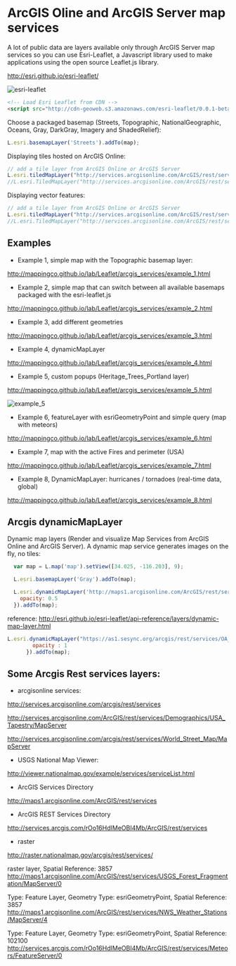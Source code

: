 ArcGIS Oline and ArcGIS Server map services
===========================================
 
A lot of public data are layers available only through ArcGIS Server map services so you can use Esri-Leaflet, a Javascript library used to make applications using the open source Leaflet.js library.

http://esri.github.io/esri-leaflet/

![esri-leaflet](http://mappingco.github.io/lab/Leaflet/arcgis_services/img/esri-leaflet.png)

```html
<!-- Load Esri Leaflet from CDN -->
<script src="http://cdn-geoweb.s3.amazonaws.com/esri-leaflet/0.0.1-beta.5/esri-leaflet.js"></script>
```

Choose a packaged basemap (Streets, Topographic, NationalGeographic, Oceans, Gray, DarkGray, Imagery and ShadedRelief):

```javascript
L.esri.basemapLayer('Streets').addTo(map);
```

Displaying tiles hosted on ArcGIS Online:

```javascript
// add a tile layer from ArcGIS Online or ArcGIS Server
L.esri.tiledMapLayer("http://services.arcgisonline.com/ArcGIS/rest/services/USA_Topo_Maps/MapServer", {}).addTo(map);
//L.esri.TiledMapLayer("http://services.arcgisonline.com/ArcGIS/rest/services/Specialty/World_Navigation_Charts/MapServer").addTo(map);
```

Displaying vector features:

```javascript
// add a tile layer from ArcGIS Online or ArcGIS Server
L.esri.tiledMapLayer("http://services.arcgisonline.com/ArcGIS/rest/services/USA_Topo_Maps/MapServer", {}).addTo(map);
//L.esri.TiledMapLayer("http://services.arcgisonline.com/ArcGIS/rest/services/Specialty/World_Navigation_Charts/MapServer").addTo(map);
```

Examples
--------

* Example 1, simple map with the Topographic basemap layer:

http://mappingco.github.io/lab/Leaflet/arcgis_services/example_1.html

* Example 2, simple map that can switch between all available basemaps packaged with the esri-leaflet.js

http://mappingco.github.io/lab/Leaflet/arcgis_services/example_2.html

* Example 3, add different geometries

http://mappingco.github.io/lab/Leaflet/arcgis_services/example_3.html

* Example 4, dynamicMapLayer

http://mappingco.github.io/lab/Leaflet/arcgis_services/example_4.html

* Example 5, custom popups (Heritage_Trees_Portland layer)

http://mappingco.github.io/lab/Leaflet/arcgis_services/example_5.html

![example_5](http://mappingco.github.io/lab/Leaflet/arcgis_services/img/example5.png)

* Example 6, featureLayer with esriGeometryPoint and simple query (map with meteors)

http://mappingco.github.io/lab/Leaflet/arcgis_services/example_6.html

* Example 7, map with the active Fires and perimeter (USA)

http://mappingco.github.io/lab/Leaflet/arcgis_services/example_7.html

* Example 8, DynamicMapLayer: hurricanes / tornadoes (real-time data, global)

http://mappingco.github.io/lab/Leaflet/arcgis_services/example_8.html

Arcgis dynamicMapLayer
----------------------

Dynamic map layers (Render and visualize Map Services from ArcGIS Online and ArcGIS Server). A dynamic map service generates images on the fly, no tiles:

```javascript
  var map = L.map('map').setView([34.025, -116.203], 9);

  L.esri.basemapLayer('Gray').addTo(map);

  L.esri.dynamicMapLayer('http://maps1.arcgisonline.com/ArcGIS/rest/services/USA_Federal_Lands/MapServer', {
    opacity: 0.5
  }).addTo(map);
```

reference: http://esri.github.io/esri-leaflet/api-reference/layers/dynamic-map-layer.html


```javascript
L.esri.dynamicMapLayer("https://as1.sesync.org/arcgis/rest/services/OA_Vulnerability/Global_Annual_Chlorophyll_A_2002/MapServer/", {
        opacity : 1
      }).addTo(map);
```

Some Arcgis Rest services layers:
---------------------------------

* arcgisonline services:

http://services.arcgisonline.com/arcgis/rest/services

http://services.arcgisonline.com/ArcGIS/rest/services/Demographics/USA_Tapestry/MapServer

http://services.arcgisonline.com/arcgis/rest/services/World_Street_Map/MapServer

* USGS National Map Viewer:

http://viewer.nationalmap.gov/example/services/serviceList.html

* ArcGIS Services Directory

http://maps1.arcgisonline.com/ArcGIS/rest/services


* ArcGIS REST Services Directory

http://services.arcgis.com/rOo16HdIMeOBI4Mb/ArcGIS/rest/services

* raster

http://raster.nationalmap.gov/arcgis/rest/services/


raster layer, Spatial Reference: 3857
http://maps1.arcgisonline.com/ArcGIS/rest/services/USGS_Forest_Fragmentation/MapServer/0


Type: Feature Layer, Geometry Type: esriGeometryPoint, Spatial Reference: 3857
http://maps1.arcgisonline.com/ArcGIS/rest/services/NWS_Weather_Stations/MapServer/4

Type: Feature Layer, Geometry Type: esriGeometryPoint, Spatial Reference: 102100
http://services.arcgis.com/rOo16HdIMeOBI4Mb/ArcGIS/rest/services/Meteors/FeatureServer/0
